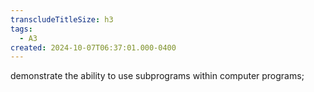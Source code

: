 ```yaml
---
transcludeTitleSize: h3
tags:
  - A3
created: 2024-10-07T06:37:01.000-0400
---
```

demonstrate the ability to use subprograms within computer programs;